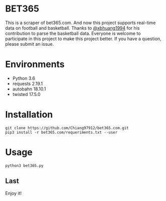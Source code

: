 # BET365

This is a scraper of bet365.com. And now this project supports real-time data on football and basketball. Thanks to [@xbhuang1994](https://github.com/xbhuang1994) for his contribution to parse the basketball data. Everyone is welcome to participate in this project to make this project better. If you have a question, please submit an issue.

# Environments

- Python 3.6
- requests 2.19.1
- autobahn 18.10.1
- twisted 17.5.0



# Installation

```
git clone https://github.com/Chiang97912/bet365.com.git
pip3 install -r bet365.com/requeriments.txt --user
```



# Usage

```
python3 bet365.py
```



## Last

Enjoy it!
